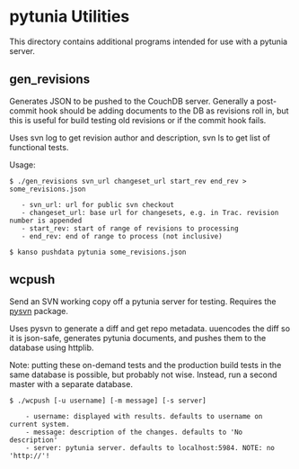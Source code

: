 pytunia Utilities
=================

This directory contains additional programs intended for use with a pytunia server.

gen_revisions
-------------

Generates JSON to be pushed to the CouchDB server. Generally a post-commit hook should be adding documents to the DB as revisions roll in, but this is useful for build testing old revisions or if the commit hook fails.

Uses svn log to get revision author and description, svn ls to get list of functional tests.

Usage:

    $ ./gen_revisions svn_url changeset_url start_rev end_rev > some_revisions.json

       - svn_url: url for public svn checkout
       - changeset_url: base url for changesets, e.g. in Trac. revision number is appended
       - start_rev: start of range of revisions to processing
       - end_rev: end of range to process (not inclusive)

    $ kanso pushdata pytunia some_revisions.json

wcpush
------

Send an SVN working copy off a pytunia server for testing. Requires the [pysvn](http://pysvn.tigris.org) package.

Uses pysvn to generate a diff and get repo metadata. uuencodes the diff so it is json-safe, generates pytunia documents, and pushes them to the database using httplib.

Note: putting these on-demand tests and the production build tests in the same database is possible, but probably not wise. Instead, run a second master with a separate database.

    $ ./wcpush [-u username] [-m message] [-s server]

        - username: displayed with results. defaults to username on current system.
        - message: description of the changes. defaults to 'No description'
        - server: pytunia server. defaults to localhost:5984. NOTE: no 'http://'!

